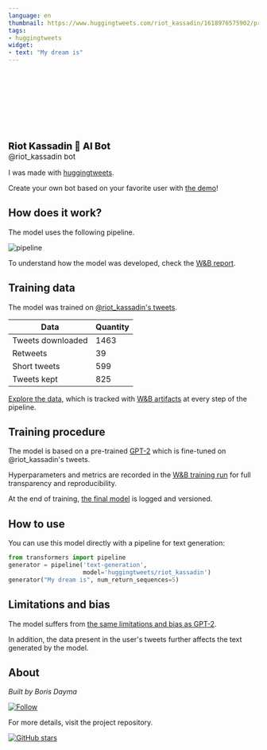 ```yaml
---
language: en
thumbnail: https://www.huggingtweets.com/riot_kassadin/1618976575902/predictions.png
tags:
- huggingtweets
widget:
- text: "My dream is"
---
```


<div>
<div style="width: 132px; height:132px; border-radius: 50%; background-size: cover; background-image: url('https://pbs.twimg.com/profile_images/1277178714455932929/nQzY7_O3_400x400.jpg')">
</div>
<div style="margin-top: 8px; font-size: 19px; font-weight: 800">Riot Kassadin 🤖 AI Bot </div>
<div style="font-size: 15px">@riot_kassadin bot</div>
</div>

I was made with [huggingtweets](https://github.com/borisdayma/huggingtweets).

Create your own bot based on your favorite user with [the demo](https://colab.research.google.com/github/borisdayma/huggingtweets/blob/master/huggingtweets-demo.ipynb)!

## How does it work?

The model uses the following pipeline.

![pipeline](https://github.com/borisdayma/huggingtweets/blob/master/img/pipeline.png?raw=true)

To understand how the model was developed, check the [W&B report](https://wandb.ai/wandb/huggingtweets/reports/HuggingTweets-Train-a-Model-to-Generate-Tweets--VmlldzoxMTY5MjI).

## Training data

The model was trained on [@riot_kassadin's tweets](https://twitter.com/riot_kassadin).

| Data | Quantity |
| --- | --- |
| Tweets downloaded | 1463 |
| Retweets | 39 |
| Short tweets | 599 |
| Tweets kept | 825 |

[Explore the data](https://wandb.ai/wandb/huggingtweets/runs/toby51ws/artifacts), which is tracked with [W&B artifacts](https://docs.wandb.com/artifacts) at every step of the pipeline.

## Training procedure

The model is based on a pre-trained [GPT-2](https://huggingface.co/gpt2) which is fine-tuned on @riot_kassadin's tweets.

Hyperparameters and metrics are recorded in the [W&B training run](https://wandb.ai/wandb/huggingtweets/runs/1jztr1nr) for full transparency and reproducibility.

At the end of training, [the final model](https://wandb.ai/wandb/huggingtweets/runs/1jztr1nr/artifacts) is logged and versioned.

## How to use

You can use this model directly with a pipeline for text generation:

```python
from transformers import pipeline
generator = pipeline('text-generation',
                     model='huggingtweets/riot_kassadin')
generator("My dream is", num_return_sequences=5)
```

## Limitations and bias

The model suffers from [the same limitations and bias as GPT-2](https://huggingface.co/gpt2#limitations-and-bias).

In addition, the data present in the user's tweets further affects the text generated by the model.

## About

*Built by Boris Dayma*

[![Follow](https://img.shields.io/twitter/follow/borisdayma?style=social)](https://twitter.com/intent/follow?screen_name=borisdayma)

For more details, visit the project repository.

[![GitHub stars](https://img.shields.io/github/stars/borisdayma/huggingtweets?style=social)](https://github.com/borisdayma/huggingtweets)
